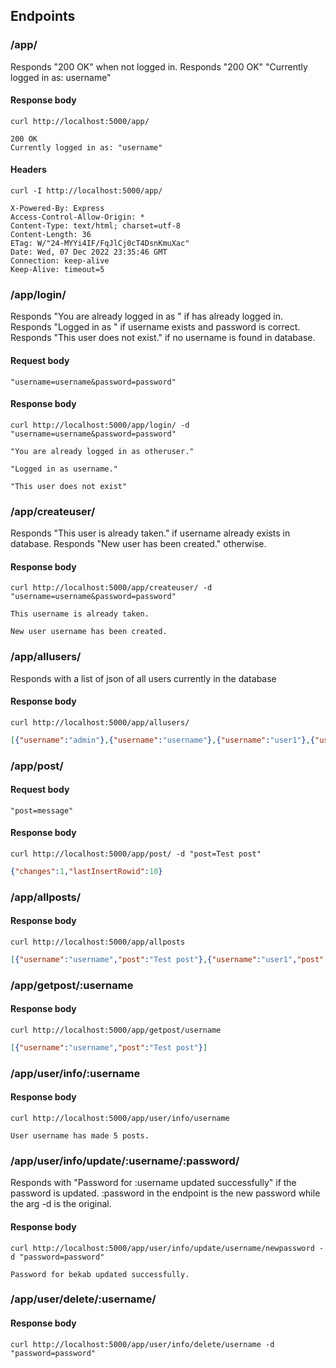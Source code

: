 ## Endpoints

### /app/

Responds "200 OK" when not logged in. Responds "200 OK" "Currently logged in as: username"

#### Response body

```
curl http://localhost:5000/app/
```
```
200 OK
Currently logged in as: "username"
```

#### Headers

```
curl -I http://localhost:5000/app/
```
```
X-Powered-By: Express
Access-Control-Allow-Origin: *
Content-Type: text/html; charset=utf-8
Content-Length: 36
ETag: W/"24-MYYi4IF/FqJlCj0cT4DsnKmuXac"
Date: Wed, 07 Dec 2022 23:35:46 GMT
Connection: keep-alive
Keep-Alive: timeout=5
```
### /app/login/
Responds "You are already logged in as " if has already logged in.
Responds "Logged in as " if username exists and password is correct.
Responds "This user does not exist." if no username is found in database.

#### Request body

```
"username=username&password=password"
```

#### Response body

```
curl http://localhost:5000/app/login/ -d "username=username&password=password"
```
```
"You are already logged in as otheruser."
```
```
"Logged in as username."
```
```
"This user does not exist"
```

### /app/createuser/
Responds "This user is already taken." if username already exists in database.
Responds "New user has been created." otherwise.

#### Response body

```
curl http://localhost:5000/app/createuser/ -d "username=username&password=password"
```
```
This username is already taken.
```
```
New user username has been created.
```
### /app/allusers/
Responds with a list of json of all users currently in the database

#### Response body

```
curl http://localhost:5000/app/allusers/
```

```json
[{"username":"admin"},{"username":"username"},{"username":"user1"},{"username":"user2"}]

```
### /app/post/
#### Request body
```
"post=message"
```

#### Response body

```
curl http://localhost:5000/app/post/ -d "post=Test post"
```
```json
{"changes":1,"lastInsertRowid":10}
```
### /app/allposts/

#### Response body

```
curl http://localhost:5000/app/allposts
```

```json
[{"username":"username","post":"Test post"},{"username":"user1","post":"hi user2"},{"username":"user2","post":"shut up"}]
```
### /app/getpost/:username

#### Response body

```
curl http://localhost:5000/app/getpost/username
```
```json
[{"username":"username","post":"Test post"}]
```

### /app/user/info/:username

#### Response body

```
curl http://localhost:5000/app/user/info/username
```
```
User username has made 5 posts.
```

### /app/user/info/update/:username/:password/
Responds with "Password for :username updated successfully" if the password is updated.
:password in the endpoint is the new password while the arg -d is the original.

#### Response body
```
curl http://localhost:5000/app/user/info/update/username/newpassword -d "password=password"
```
```
Password for bekab updated successfully.
```
### /app/user/delete/:username/
#### Response body
```
curl http://localhost:5000/app/user/info/delete/username -d "password=password"
```
```

```
